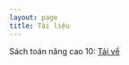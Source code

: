```yaml
---
layout: page
title: Tài liệu
---
```

Sách toán nâng cao 10: <a href="https:/drive.google.com/file/d/1qNMuSha_RaDB6NhBDxnsKfVDPOs14uOL/view" target="blank" rel="nofollow">Tải về</a>
